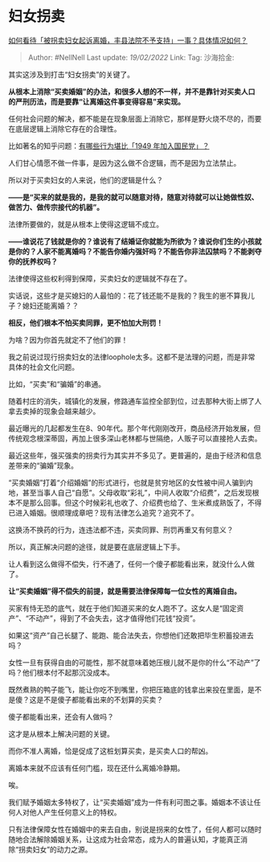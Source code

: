 # 妇女拐卖

[如何看待「被拐卖妇女起诉离婚，丰县法院不予支持」一事？具体情况如何？](https://www.zhihu.com/question/516840740/answer/2353036928)

> Author: #NellNell
> Last update: *19/02/2022*
> Link:
> Tag:
> 沙海拾金:

其实这涉及到打击“妇女拐卖”的关键了。

**从根本上消除“买卖婚姻”的办法，和很多人想的不一样，并不是靠针对买卖人口的严刑历法，而是要靠“让离婚这件事变得容易”来实现。**

任何社会问题的解决，都不能是在现象层面上消除它，那样是野火烧不尽的，而要在底层逻辑上消除它存在的合理性。

比如著名的知乎问题：[有哪些行为堪比「1949 年加入国民党」？](https://www.zhihu.com/question/265048690)

人们甘心情愿不做一件事，是因为这么做不合逻辑，而不是因为立法禁止。

所以对于买卖妇女的人来说，他们的逻辑是什么？

**——是“买来的就是我的，是我的就可以随意对待，随意对待就可以让她做性奴、做苦力、做传宗接代的机器”。**

法律所要做的，就是从根本上使得这逻辑不成立。

**——谁说花了钱就是你的？谁说有了结婚证你就能为所欲为？谁说你们生的小孩就是你的？人家不能离婚吗？不能告你婚内强奸吗？不能告你非法囚禁吗？不能剥夺你的抚养权吗？**

法律使得这些权利得到保障，买卖妇女的逻辑就不存在了。

实话说，这些才是买媳妇的人最怕的：花了钱还能不是我的？我生的崽不算我儿子？媳妇还能离婚？？

**相反，他们根本不怕买卖同罪，更不怕加大刑罚！**

为啥？因为你首先就定不了他们的罪！

我之前说过现行拐卖妇女的法律loophole太多。这都不是法理的问题，而是非常具体的社会文化问题。

比如，“买卖”和“骗婚”的串通。

随着村庄的消失，城镇化的发展，修路通车监控全部到位，过去那种大街上绑了人拿去卖掉的现象会越来越少。

最近曝光的几起都发生在8、90年代。那个年代刚刚改开，商品经济开始发展，但传统观念根深蒂固，再加上很多深山老林都与世隔绝，人贩子可以直接抢人去卖。

最近这些年，强买强卖的拐卖行为其实并不多见了。更普遍的，是由于经济和信息差带来的“骗婚”现象。

“买卖婚姻”打着“介绍婚姻”的形式进行，也就是贫穷地区的女性被中间人骗到内地，甚至当事人自己“自愿”。父母收取“彩礼”，中间人收取“介绍费”，之后发现根本不是那么回事。但这个时候彩礼也收了、介绍费也给了、生米煮成熟饭了，不得已进入婚姻。很顺理成章吧？现有法律怎么追究？追究不了。

这换汤不换药的行为，连违法都不违，买卖同罪、刑罚再重又有何意义？

所以，真正解决问题的途径，就是要在底层逻辑上下手。

让人看到这么做得不偿失，行不通了，任何一个傻子都能看出来，就没什么人做了。

**让“买卖婚姻”得不偿失的前提，就是需要法律保障每一位女性的离婚自由。**

买家有恃无恐的底气，就在于他们知道买来的女人跑不了。这女人是“固定资产”、“不动产”，得到了不会失去，这才值得他们花钱“投资”。

如果这“资产”自己长腿了、能跑、能合法失去，你想他们还敢把毕生积蓄投进去吗？

女性一旦有获得自由的可能性，那不就意味着她压根儿就不是你的什么“不动产”了吗？他们根本付不起那沉没成本。

既然煮熟的鸭子能飞，能让你吃不到嘴里，你把压箱底的钱拿出来投在里面，是不是傻？这是不是傻子都能看出来的不划算的买卖？

傻子都能看出来，还会有人做吗？

这才是从根本上解决问题的关键。

而你不准人离婚，恰是促成了这桩划算买卖，是买卖人口的帮凶。

离婚本来就不应该有任何门槛，现在还什么离婚冷静期。

唉。

我们赋予婚姻太多特权了，让“买卖婚姻”成为一件有利可图之事。婚姻本不该让任何人对他人产生任何意义上的特权。

只有法律保障女性在婚姻中的来去自由，别说是拐来的女性了，任何人都可以随时随地合法解除婚姻关系，让这成为社会常态，成为人的普遍认知，才能真正消除“拐卖妇女”的动力之源。
